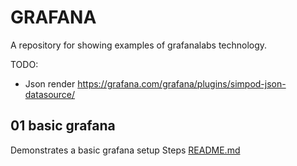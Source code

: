 # GRAFANA

A repository for showing examples of grafanalabs technology.

TODO:

* Json render https://grafana.com/grafana/plugins/simpod-json-datasource/

## 01 basic grafana

Demonstrates a basic grafana setup
Steps [README.md](./01_basic_grafana/README.md)  
